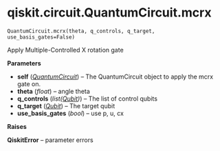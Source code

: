 # qiskit.circuit.QuantumCircuit.mcrx

`QuantumCircuit.mcrx(theta, q_controls, q_target, use_basis_gates=False)`

Apply Multiple-Controlled X rotation gate

**Parameters**

*   **self** ([*QuantumCircuit*](qiskit.circuit.QuantumCircuit#qiskit.circuit.QuantumCircuit "qiskit.circuit.QuantumCircuit")) – The QuantumCircuit object to apply the mcrx gate on.
*   **theta** (*float*) – angle theta
*   **q\_controls** (*list(*[*Qubit*](qiskit.circuit.Qubit#qiskit.circuit.Qubit "qiskit.circuit.Qubit")*)*) – The list of control qubits
*   **q\_target** ([*Qubit*](qiskit.circuit.Qubit#qiskit.circuit.Qubit "qiskit.circuit.Qubit")) – The target qubit
*   **use\_basis\_gates** (*bool*) – use p, u, cx

**Raises**

**QiskitError** – parameter errors
